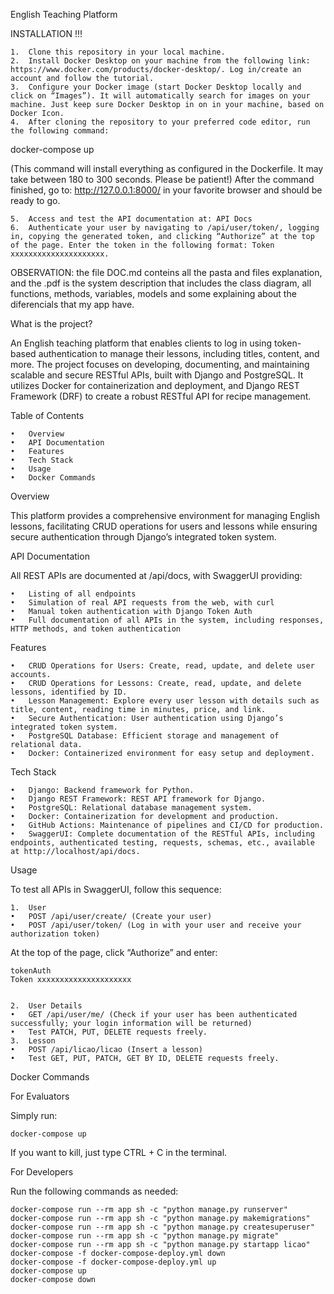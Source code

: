 English Teaching Platform

INSTALLATION !!!

	1.	Clone this repository in your local machine.
	2.	Install Docker Desktop on your machine from the following link: https://www.docker.com/products/docker-desktop/. Log in/create an account and follow the tutorial.
	3.	Configure your Docker image (start Docker Desktop locally and click on “Images”). It will automatically search for images on your machine. Just keep sure Docker Desktop in on in your machine, based on Docker Icon.
	4.	After cloning the repository to your preferred code editor, run the following command:

docker-compose up

(This command will install everything as configured in the Dockerfile. It may take between 180 to 300 seconds. Please be patient!) 
After the command finished, go to: http://127.0.0.1:8000/ in your favorite browser and should be ready to go. 

	5.	Access and test the API documentation at: API Docs
	6.	Authenticate your user by navigating to /api/user/token/, logging in, copying the generated token, and clicking “Authorize” at the top of the page. Enter the token in the following format: Token xxxxxxxxxxxxxxxxxxxxx.

OBSERVATION: the file DOC.md conteins all the pasta and files explanation, and the .pdf is the system description that includes the class diagram, all functions, methods, variables, models and some explaining about the diferencials that my app have. 

What is the project?

An English teaching platform that enables clients to log in using token-based authentication to manage their lessons, including titles, content, and more. The project focuses on developing, documenting, and maintaining scalable and secure RESTful APIs, built with Django and PostgreSQL. It utilizes Docker for containerization and deployment, and Django REST Framework (DRF) to create a robust RESTful API for recipe management.

Table of Contents

	•	Overview
	•	API Documentation
	•	Features
	•	Tech Stack
	•	Usage
	•	Docker Commands

Overview

This platform provides a comprehensive environment for managing English lessons, facilitating CRUD operations for users and lessons while ensuring secure authentication through Django’s integrated token system.

API Documentation

All REST APIs are documented at /api/docs, with SwaggerUI providing:

	•	Listing of all endpoints
	•	Simulation of real API requests from the web, with curl
	•	Manual token authentication with Django Token Auth
	•	Full documentation of all APIs in the system, including responses, HTTP methods, and token authentication

Features

	•	CRUD Operations for Users: Create, read, update, and delete user accounts.
	•	CRUD Operations for Lessons: Create, read, update, and delete lessons, identified by ID.
	•	Lesson Management: Explore every user lesson with details such as title, content, reading time in minutes, price, and link.
	•	Secure Authentication: User authentication using Django’s integrated token system.
	•	PostgreSQL Database: Efficient storage and management of relational data.
	•	Docker: Containerized environment for easy setup and deployment.

Tech Stack

	•	Django: Backend framework for Python.
	•	Django REST Framework: REST API framework for Django.
	•	PostgreSQL: Relational database management system.
	•	Docker: Containerization for development and production.
	•	GitHub Actions: Maintenance of pipelines and CI/CD for production.
	•	SwaggerUI: Complete documentation of the RESTful APIs, including endpoints, authenticated testing, requests, schemas, etc., available at http://localhost/api/docs.

Usage

To test all APIs in SwaggerUI, follow this sequence:

	1.	User
	•	POST /api/user/create/ (Create your user)
	•	POST /api/user/token/ (Log in with your user and receive your authorization token)
At the top of the page, click “Authorize” and enter:

	tokenAuth 
	Token xxxxxxxxxxxxxxxxxxxxx


	2.	User Details
	•	GET /api/user/me/ (Check if your user has been authenticated successfully; your login information will be returned)
	•	Test PATCH, PUT, DELETE requests freely.
	3.	Lesson
	•	POST /api/licao/licao (Insert a lesson)
	•	Test GET, PUT, PATCH, GET BY ID, DELETE requests freely.

Docker Commands

For Evaluators

Simply run:

	docker-compose up

If you want to kill, just type CTRL + C in the terminal.

For Developers

Run the following commands as needed:

	docker-compose run --rm app sh -c "python manage.py runserver"
	docker-compose run --rm app sh -c "python manage.py makemigrations"
	docker-compose run --rm app sh -c "python manage.py createsuperuser"
	docker-compose run --rm app sh -c "python manage.py migrate"
	docker-compose run --rm app sh -c "python manage.py startapp licao"
	docker-compose -f docker-compose-deploy.yml down
	docker-compose -f docker-compose-deploy.yml up  
	docker-compose up
	docker-compose down
